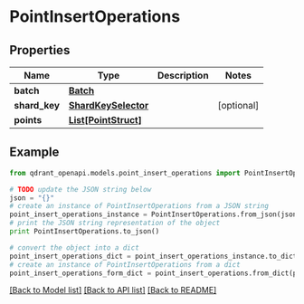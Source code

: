 # PointInsertOperations


## Properties
Name | Type | Description | Notes
------------ | ------------- | ------------- | -------------
**batch** | [**Batch**](Batch.md) |  | 
**shard_key** | [**ShardKeySelector**](ShardKeySelector.md) |  | [optional] 
**points** | [**List[PointStruct]**](PointStruct.md) |  | 

## Example

```python
from qdrant_openapi.models.point_insert_operations import PointInsertOperations

# TODO update the JSON string below
json = "{}"
# create an instance of PointInsertOperations from a JSON string
point_insert_operations_instance = PointInsertOperations.from_json(json)
# print the JSON string representation of the object
print PointInsertOperations.to_json()

# convert the object into a dict
point_insert_operations_dict = point_insert_operations_instance.to_dict()
# create an instance of PointInsertOperations from a dict
point_insert_operations_form_dict = point_insert_operations.from_dict(point_insert_operations_dict)
```
[[Back to Model list]](../README.md#documentation-for-models) [[Back to API list]](../README.md#documentation-for-api-endpoints) [[Back to README]](../README.md)


